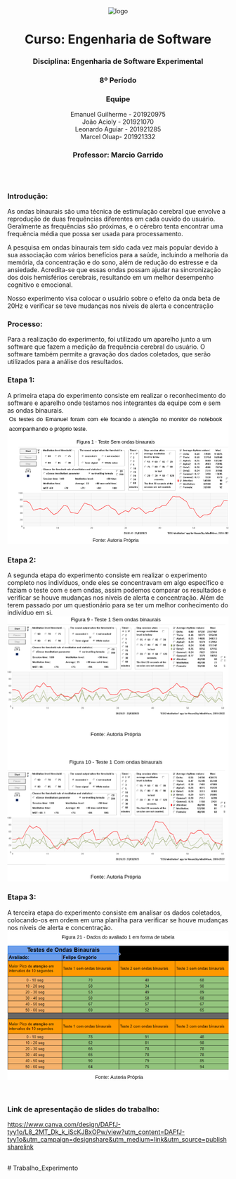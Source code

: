 <center><img src="https://universidadedevassouras.edu.br/wp-content/uploads/2021/12/logo_horizontal_univasso.svg" alt="logo"></center>

# <center>Curso: Engenharia de Software</center>
### <center>Disciplina: Engenharia de Software Experimental</center>
### <center>8º Período</center>

### <center>Equipe</center>
 <center>Emanuel Guilherme - 201920975</center>
 <center>João Acioly - 201921070</center>
 <center>Leonardo Aguiar - 201921285</center>
 <center>Marcel Oluap- 201921332</center>


### <center>Professor: Marcio Garrido</center>
<br><br>
### <p> **Introdução:**

As ondas binaurais são uma técnica de estimulação cerebral que envolve a reprodução de duas frequências diferentes em cada ouvido do usuário. Geralmente as frequências são próximas, e o cérebro tenta encontrar uma frequência média que possa ser usada para processamento.

A pesquisa em ondas binaurais tem sido cada vez mais popular devido à sua associação com vários benefícios para a saúde, incluindo a melhoria da memória, da concentração e do sono, além de redução do estresse e da ansiedade. Acredita-se que essas ondas possam ajudar na sincronização dos dois hemisférios cerebrais, resultando em um melhor desempenho cognitivo e emocional.

Nosso experimento visa colocar o usuário sobre o efeito da onda beta de 20Hz e verificar se teve mudanças nos niveis de alerta e concentração

### <p> **Processo:**
Para a realização do experimento, foi utilizado um aparelho junto a um software que fazem a medição da frequência cerebral do usuário. O software também permite a gravação dos dados coletados, que serão utilizados para a análise dos resultados.

### <p> **Etapa 1:**
A primeira etapa do experimento consiste em realizar o reconhecimento do software e aparelho onde testamos nos integrantes da equipe com e sem as ondas binaurais.
<img src="teste1.png">

### <p> **Etapa 2:**
A segunda etapa do experimento consiste em realizar o experimento completo nos indivíduos, onde eles se concentravam em algo específico e faziam o teste com e sem ondas, assim podemos comparar os resultados e verificar se houve mudanças nos níveis de alerta e concentração. Além de terem passado por um questionário para se ter um melhor conhecimento do indivíduo em si.
<img src="teste2.png">

### <p> **Etapa 3:**
A terceira etapa do experimento consiste em analisar os dados coletados, colocando-os em ordem em uma planilha para verificar se houve mudanças nos níveis de alerta e concentração.
<img src="teste3.png">

<br>

### <p> **Link de apresentação de slides do trabalho:**
https://www.canva.com/design/DAFfJ-tyy1o/L8_2MT_Dk_k_iScKJBxOPw/view?utm_content=DAFfJ-tyy1o&utm_campaign=designshare&utm_medium=link&utm_source=publishsharelink

<br># Trabalho_Experimento
